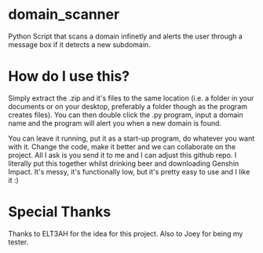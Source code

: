 # domain_scanner
Python Script that scans a domain infinetly and alerts the user through a message box if it detects a new subdomain.

# How do I use this?

Simply extract the .zip and it's files to the same location (i.e. a folder in your documents or on your desktop, preferably a folder though as the program creates files). You can then double click the .py program, input a domain name and the program will alert you when a new domain is found.

You can leave it running, put it as a start-up program, do whatever you want with it. Change the code, make it better and we can collaborate on the project. All I ask is you send it to me and I can adjust this github repo. I literally put this together whilst drinking beer and downloading Genshin Impact. It's messy, it's functionally low, but it's pretty easy to use and I like it :)

# Special Thanks

Thanks to ELT3AH for the idea for this project.
Also to Joey for being my tester.
